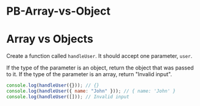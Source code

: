 # PB-Array-vs-Object

# Array vs Objects

Create a function called `handleUser`. It should accept one parameter, `user`.

If the type of the parameter is an object, return the object that was passed to it.
If the type of the parameter is an array, return "Invalid input".

```javascript
console.log(handleUser({})); // {}
console.log(handleUser({ name: "John" })); // { name: 'John' }
console.log(handleUser([])); // Invalid input
```
